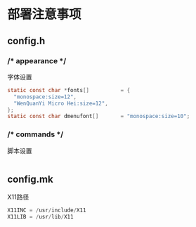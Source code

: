 # 部署注意事项

## config.h

### /* appearance */

字体设置

```C
static const char *fonts[]          = { 
  "monospace:size=12",
  "WenQuanYi Micro Hei:size=12",
};
static const char dmenufont[]       = "monospace:size=10";
```

### /* commands */

脚本设置

```C

```

## config.mk

X11路径

```C
X11INC = /usr/include/X11
X11LIB = /usr/lib/X11
```

